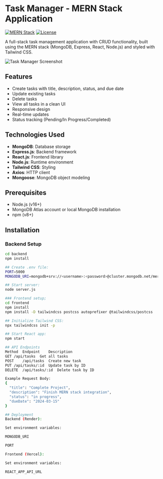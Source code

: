 # Task Manager - MERN Stack Application

[![MERN Stack](https://img.shields.io/badge/MERN-Full%20Stack-blue)](https://mern.stack.com)
[![License](https://img.shields.io/badge/License-MIT-green)](LICENSE)

A full-stack task management application with CRUD functionality, built using the MERN stack (MongoDB, Express, React, Node.js) and styled with Tailwind CSS.

![Task Manager Screenshot](./screenshot.png)

## Features

- Create tasks with title, description, status, and due date
- Update existing tasks
- Delete tasks
- View all tasks in a clean UI
- Responsive design
- Real-time updates
- Status tracking (Pending/In Progress/Completed)

## Technologies Used

- **MongoDB**: Database storage
- **Express.js**: Backend framework
- **React.js**: Frontend library
- **Node.js**: Runtime environment
- **Tailwind CSS**: Styling
- **Axios**: HTTP client
- **Mongoose**: MongoDB object modeling

## Prerequisites

- Node.js (v16+)
- MongoDB Atlas account or local MongoDB installation
- npm (v8+)

## Installation

### Backend Setup

```bash
cd backend
npm install

## Create .env file:
PORT=5000
MONGODB_URI=mongodb+srv://<username>:<password>@cluster.mongodb.net/mern-task-manager

## Start server:
node server.js

### Frontend setup;
cd frontend
npm install
npm install -D tailwindcss postcss autoprefixer @tailwindcss/postcss

## Initialize Tailwind CSS:
npx tailwindcss init -p

## Start React app:
npm start

## API Endpoints
Method	Endpoint	Description
GET	/api/tasks	Get all tasks
POST	/api/tasks	Create new task
PUT	/api/tasks/:id	Update task by ID
DELETE	/api/tasks/:id	Delete task by ID

Example Request Body:
{
  "title": "Complete Project",
  "description": "Finish MERN stack integration",
  "status": "in progress",
  "dueDate": "2024-03-15"
}

## Deployment
Backend (Render):

Set environment variables:

MONGODB_URI

PORT

Frontend (Vercel):

Set environment variables:

REACT_APP_API_URL
```
